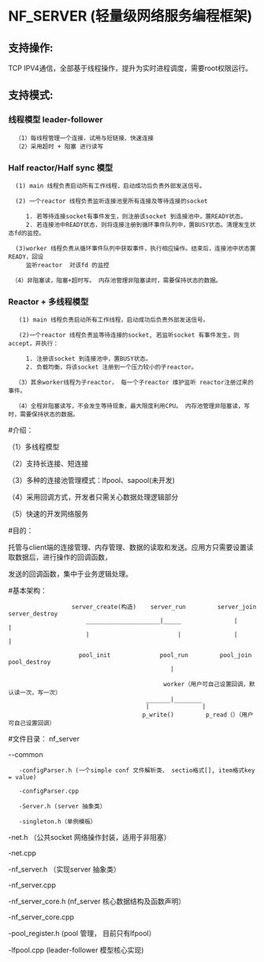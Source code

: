 NF_SERVER  (轻量级网络服务编程框架)
===================================  

支持操作:
-----------------------------------  

TCP  IPV4通信，全部基于线程操作，提升为实时进程调度，需要root权限运行。

支持模式: 
-----------------------------------  


### 线程模型 leader-follower

      （1）每线程管理一个连接，试用与短链接、快速连接
      （2）采用超时 + 阻塞 进行读写


### Half reactor/Half sync 模型

      (1) main 线程负责启动所有工作线程，启动成功后负责外部发送信号。

      (2) 一个reactor 线程负责监听连接池里所有连接及等待连接的socket
      
         1. 若等待连接socket有事件发生，则注册该socket 到连接池中，置READY状态。
         2. 若连接池中READY状态，则将连接注册到循环事件队列中，置BUSY状态。清理发生状态fd的监控。
         
      (3)worker 线程负责从循环事件队列中获取事件，执行相应操作。结束后，连接池中状态置READY，回设
         监听reactor  对该fd 的监控

     （4）非阻塞读，阻塞+超时写。 内存池管理非阻塞读时，需要保持状态的数据。

### Reactor + 多线程模型

       (1) main 线程负责启动所有工作线程，启动成功后负责外部发送信号。

       (2)一个reactor 线程负责监等待连接的socket, 若监听socket 有事件发生，则accept，并执行： 
      
         1. 注册该socket 到连接池中，置BUSY状态。
         2. 负载均衡，将该socket 注册到一个压力较小的子reactor。

      （3）其余worker线程为子reactor， 每一个子reactor 维护监听 reactor注册过来的事件。

      （4）全程非阻塞读写，不会发生等待现象，最大限度利用CPU。 内存池管理非阻塞读，写时，需要保持状态的数据。


#介绍：


（1）多线程模型

（2）支持长连接、短连接

（3）多种的连接池管理模式：lfpool、sapool(未开发)

（4）采用回调方式，开发者只需关心数据处理逻辑部分

（5）快速的开发网络服务


#目的：


托管与client端的连接管理、内存管理、数据的读取和发送。应用方只需要设置读取数据后，进行操作的回调函数，

发送的回调函数，集中于业务逻辑处理。


#基本架构：

                      server_create(构造)    server_run         server_join    server_destroy
                          _____________________|_____               |               |                           
                          |                         |               |               |      

                        pool_init              pool_run         pool_join       pool_destroy                
                                                  |

                                                worker（用户可自己设置回调，默认读一次，写一次）
                                           _______|________
                                           |               |
                                          p_write()         p_read（）（用户可自己设置回调）     
                                          
                                          
                                          
#文件目录：
nf_server

   --common
   
       -configParser.h (一个simple conf 文件解析类， sectio格式[], item格式key = value)
       
       -configParser.cpp
       
       -Server.h (server 抽象类）
       
       -singleton.h（单例模板）
   -net.h   （公共socket 网络操作封装，适用于非阻塞）
   
   -net.cpp
  
   -nf_server.h   （实现server 抽象类）
   
   -nf_server.cpp
   
   -nf_server_core.h   (nf_server 核心数据结构及函数声明）
   
   -nf_server_core.cpp
   
   -pool_register.h    (pool 管理， 目前只有lfpool）
   
   -lfpool.cpp  (leader-follower 模型核心实现)

